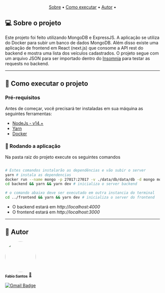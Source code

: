 <p align="center">
 <a href="#-sobre-o-projeto">Sobre</a> •
 <a href="#-como-executar-o-projeto">Como executar</a> • 
 <a href="#-autor">Autor</a> • 
</p>


## 💻 Sobre o projeto

 Este projeto foi feito utilizando MongoDB e ExpressJS. A aplicação se utiliza do Docker para subir um banco de dados MongoDB. Além disso existe uma aplicação de frontend em React (next.js) que consome a API rest do backend e mostra uma lista dos veículos cadastrados. O projeto segue com um arquivo JSON para ser importado dentro do [Insomnia](https://insomnia.rest/download) para testar as requests no backend. 

---

## 🚀 Como executar o projeto

### Pré-requisitos

Antes de começar, você precisará ter instaladas em sua máquina as seguintes ferramentas:

- [NodeJs - v14.+](https://nodejs.org/en/)
- [Yarn](https://yarnpkg.com/)
- [Docker](https://www.docker.com/get-started)


### 🎲 Rodando a aplicação
Na pasta raiz do projeto execute os seguintes comandos

```bash

# Estes comandos instalarão as dependências e vão subir o server
yarn # instala as dependencias
docker run --name mongo -p 27017:27017 -v ./data/db/data/db -d mongo mongod # sobe o docker do MongoDB
cd backend && yarn && yarn dev # inicializa o server backend

# o comando abaixo deve ser executado em outra instancia do terminal
cd ../frontend && yarn && yarn dev # inicializa o server do frontend

```

- O backend estará em *http://localhost:4000*
- O frontend estará em *http://localhost:3000*


---

## 🦸 Autor

<a href="https://github.com/fabioprogramadorti">
 <img style="border-radius: 50%;" src="./img/fabio.jpeg" width="100px;" alt=""/>
 <br />
 <sub><b>Fabio Santos</b></sub></a> <a href="https://github.com/fabioprogramadorti" title="Rocketseat">🚀</a>
 <br />

[![Gmail Badge](https://img.shields.io/badge/-fabioprogramadorti@gmail.com-c14438?style=flat-square&logo=Gmail&logoColor=white&link=mailto:fabioprogramadorti@gmail.com)](mailto:fabioprogramadorti@gmail.com)
